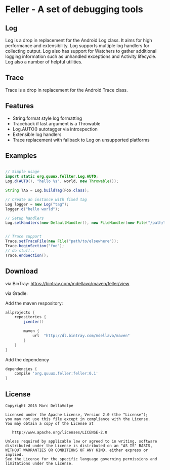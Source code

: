 Feller - A set of debugging tools
=================================

Log
---

Log is a drop in replacement for the Android Log class. It aims for high performance and extensibility.
Log supports multiple log handlers for collecting output.  Log also has support for Watchers to
gather additional logging information such as unhandled exceptions and Activity lifecycle. Log also
a number of helpful utilities.

Trace
-----

Trace is a drop in replacement for the Android Trace class.

Features
--------

- String.format style log formatting
- Traceback if last argument is a Throwable
- Log.AUTO() autotagger via introspection
- Extensible log handlers
- Trace replacement with fallback to Log on unsupported platforms

Examples
--------

```java

// Simple usage
import static org.quuux.fellter.Log.AUTO;
Log.d(AUTO(), "hello %s", world, new Throwable());

String TAG = Log.buildTag(Foo.class);

// Create an instance with fixed tag
Log logger = new Log("tag");
logger.d("hello world");

// Setup handlers
Log.setHandlers(new DefaultHandler(), new FileHandler(new File("/path/to/somewhere")));


// Trace support
Trace.setTraceFile(new File("path/to/elsewhere"));
Trace.beginSection("foo");
// do stuff..
Trace.endSection();
```

Download
--------

via BinTray: https://bintray.com/mdellavo/maven/feller/view

via Gradle:

Add the maven respository:
```gradle
allprojects {
    repositories {
        jcenter()

        maven {
            url  "http://dl.bintray.com/mdellavo/maven"
        }
    }
}
```

Add the dependency
```gradle
dependencies {
    compile 'org.quuux.feller:feller:0.1'
}

```

License
-------

    Copyright 2015 Marc DellaVolpe

    Licensed under the Apache License, Version 2.0 (the "License");
    you may not use this file except in compliance with the License.
    You may obtain a copy of the License at

       http://www.apache.org/licenses/LICENSE-2.0

    Unless required by applicable law or agreed to in writing, software
    distributed under the License is distributed on an "AS IS" BASIS,
    WITHOUT WARRANTIES OR CONDITIONS OF ANY KIND, either express or implied.
    See the License for the specific language governing permissions and
    limitations under the License.